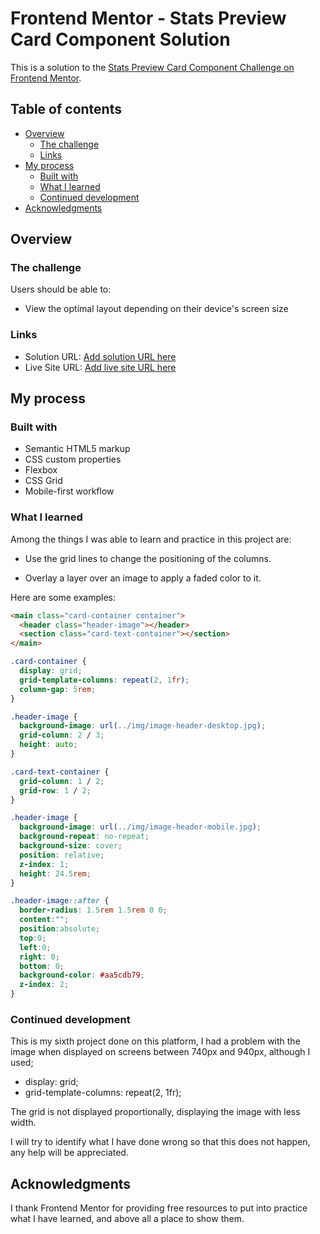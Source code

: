 # Frontend Mentor - Stats Preview Card Component Solution

This is a solution to the [Stats Preview Card Component Challenge on Frontend Mentor](https://www.frontendmentor.io/challenges/stats-preview-card-component-8JqbgoU62). 

## Table of contents

- [Overview](#overview)
  - [The challenge](#the-challenge)
  - [Links](#links)
- [My process](#my-process)
  - [Built with](#built-with)
  - [What I learned](#what-i-learned)
  - [Continued development](#continued-development)
- [Acknowledgments](#acknowledgments)

## Overview

### The challenge

Users should be able to:

- View the optimal layout depending on their device's screen size

### Links

- Solution URL: [Add solution URL here](https://github.com/NelPascual/order-summary-component)
- Live Site URL: [Add live site URL here](https://order-summary-card-nelpascual.netlify.app/)

## My process

### Built with

- Semantic HTML5 markup
- CSS custom properties
- Flexbox
- CSS Grid
- Mobile-first workflow

### What I learned

Among the things I was able to learn and practice in this project are:

- Use the grid lines to change the positioning of the columns.

- Overlay a layer over an image to apply a faded color to it.

Here are some examples:

```html
<main class="card-container container">
  <header class="header-image"></header>
  <section class="card-text-container"></section>
</main>
```
```css
.card-container {
  display: grid;
  grid-template-columns: repeat(2, 1fr);
  column-gap: 5rem;
}

.header-image {
  background-image: url(../img/image-header-desktop.jpg);
  grid-column: 2 / 3;
  height: auto;
}

.card-text-container {
  grid-column: 1 / 2;
  grid-row: 1 / 2;
}
```
```css
.header-image {
  background-image: url(../img/image-header-mobile.jpg);
  background-repeat: no-repeat;
  background-size: cover;
  position: relative;
  z-index: 1;
  height: 24.5rem;
}

.header-image::after {
  border-radius: 1.5rem 1.5rem 0 0;
  content:"";
  position:absolute;
  top:0;
  left:0;
  right: 0;
  bottom: 0;
  background-color: #aa5cdb79;
  z-index: 2;
}
```

### Continued development

This is my sixth project done on this platform, I had a problem with the image when displayed on screens between 740px and 940px, although I used;
- display: grid;
- grid-template-columns: repeat(2, 1fr);

The grid is not displayed proportionally, displaying the image with less width.

I will try to identify what I have done wrong so that this does not happen, any help will be appreciated.

## Acknowledgments

I thank Frontend Mentor for providing free resources to put into practice what I have learned, and above all a place to show them.
